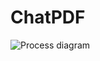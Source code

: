 # ChatPDF
![Process diagram](https://bennycheung.github.io/images/ask-a-book-questions-with-langchain-openai/Ask_Book_Questions_Workflow.jpg "Process Diagram")
